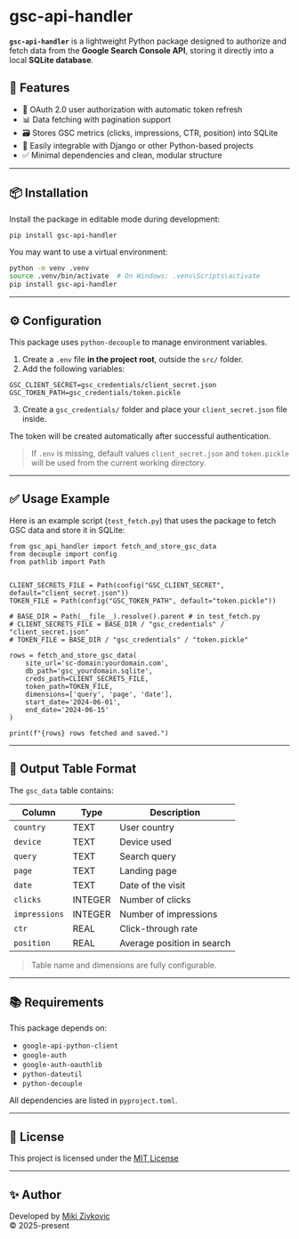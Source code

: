 # gsc-api-handler

**`gsc-api-handler`** is a lightweight Python package designed to authorize and fetch data from the **Google Search Console API**, storing it directly into a local **SQLite database**.

## 🚀 Features

- 🔐 OAuth 2.0 user authorization with automatic token refresh
- 📊 Data fetching with pagination support
- 🗃️ Stores GSC metrics (clicks, impressions, CTR, position) into SQLite
- 🧩 Easily integrable with Django or other Python-based projects
- ✅ Minimal dependencies and clean, modular structure

---

## 📦 Installation

Install the package in editable mode during development:

```
pip install gsc-api-handler

```

You may want to use a virtual environment:

```bash
python -m venv .venv
source .venv/bin/activate  # On Windows: .venv\Scripts\activate
pip install gsc-api-handler

```

---

## ⚙️ Configuration

This package uses `python-decouple` to manage environment variables.

1. Create a `.env` file **in the project root**, outside the `src/` folder.
2. Add the following variables:

```dotenv
GSC_CLIENT_SECRET=gsc_credentials/client_secret.json
GSC_TOKEN_PATH=gsc_credentials/token.pickle
```

3. Create a `gsc_credentials/` folder and place your `client_secret.json` file inside.

The token will be created automatically after successful authentication.

> If `.env` is missing, default values `client_secret.json` and `token.pickle` will be used from the current working directory.

---

## ✅ Usage Example

Here is an example script (`test_fetch.py`) that uses the package to fetch GSC data and store it in SQLite:

```
from gsc_api_handler import fetch_and_store_gsc_data
from decouple import config 
from pathlib import Path


CLIENT_SECRETS_FILE = Path(config("GSC_CLIENT_SECRET", default="client_secret.json"))
TOKEN_FILE = Path(config("GSC_TOKEN_PATH", default="token.pickle"))

# BASE_DIR = Path(__file__).resolve().parent # in test_fetch.py 
# CLIENT_SECRETS_FILE = BASE_DIR / "gsc_credentials" / "client_secret.json"
# TOKEN_FILE = BASE_DIR / "gsc_credentials" / "token.pickle"

rows = fetch_and_store_gsc_data(
    site_url='sc-domain:yourdomain.com',
    db_path='gsc_yourdomain.sqlite',
    creds_path=CLIENT_SECRETS_FILE, 
    token_path=TOKEN_FILE,          
    dimensions=['query', 'page', 'date'],
    start_date='2024-06-01',
    end_date='2024-06-15'
)

print(f"{rows} rows fetched and saved.")
```

---

## 📁 Output Table Format

The `gsc_data` table contains:

| Column      | Type    | Description                      |
|-------------|---------|----------------------------------|
| `country`   | TEXT    | User country                     |
| `device`    | TEXT    | Device used                      |
| `query`     | TEXT    | Search query                     |
| `page`      | TEXT    | Landing page                     |
| `date`      | TEXT    | Date of the visit                |
| `clicks`    | INTEGER | Number of clicks                 |
| `impressions` | INTEGER | Number of impressions          |
| `ctr`       | REAL    | Click-through rate               |
| `position`  | REAL    | Average position in search       |

> Table name and dimensions are fully configurable.

---

## 📚 Requirements

This package depends on:

- `google-api-python-client`
- `google-auth`
- `google-auth-oauthlib`
- `python-dateutil`
- `python-decouple`

All dependencies are listed in `pyproject.toml`.

---

## 📝 License

This project is licensed under the [MIT License](LICENSE.txt)

---

## ✨ Author

Developed by [Miki Zivkovic](mailto:zmiroljub.zivkovic@gmail.com)  
© 2025-present
